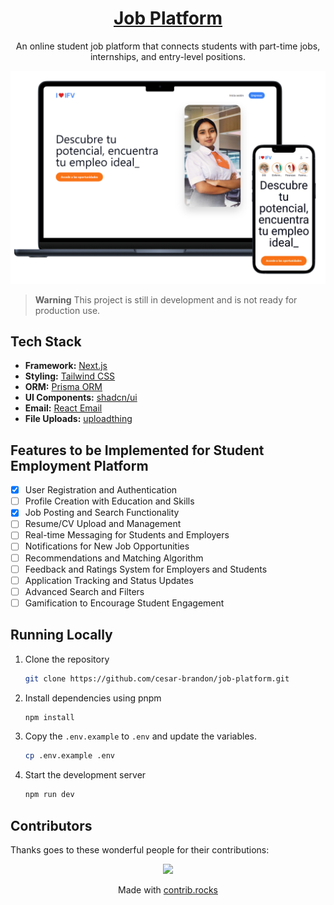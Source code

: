 <h1 align="center"><a href="https://www.ifvempleos.com/">Job Platform</a></h1>

<p align="center">An online student job platform that connects students with part-time jobs, internships, and entry-level positions.</p>

[![Job Platform](./src/app/opengraph-image.png)](https://www.ifvempleos.com/)

> **Warning**
> This project is still in development and is not ready for production use.

## Tech Stack

- **Framework:** [Next.js](https://nextjs.org)
- **Styling:** [Tailwind CSS](https://tailwindcss.com)
- **ORM:** [Prisma ORM](https://www.prisma.io/)
- **UI Components:** [shadcn/ui](https://ui.shadcn.com)
- **Email:** [React Email](https://react.email)
- **File Uploads:** [uploadthing](https://uploadthing.com)

## Features to be Implemented for Student Employment Platform

- [x] User Registration and Authentication
- [ ] Profile Creation with Education and Skills
- [x] Job Posting and Search Functionality
- [ ] Resume/CV Upload and Management
- [ ] Real-time Messaging for Students and Employers
- [ ] Notifications for New Job Opportunities
- [ ] Recommendations and Matching Algorithm
- [ ] Feedback and Ratings System for Employers and Students
- [ ] Application Tracking and Status Updates
- [ ] Advanced Search and Filters
- [ ] Gamification to Encourage Student Engagement

## Running Locally

1. Clone the repository

   ```bash
   git clone https://github.com/cesar-brandon/job-platform.git
   ```

2. Install dependencies using pnpm

   ```bash
   npm install
   ```

3. Copy the `.env.example` to `.env` and update the variables.

   ```bash
   cp .env.example .env
   ```

4. Start the development server

   ```bash
   npm run dev
   ```

## Contributors

Thanks goes to these wonderful people for their contributions:

<p align="center">
 <a href="https://github.com/cesar-brandon/job-platform/graphs/contributors">
   <img src="https://contrib.rocks/image?repo=cesar-brandon/job-platform" />
 </a>
</p>

<p align="center">
 Made with <a rel="noopener noreferrer" target="_blank" href="https://contrib.rocks">contrib.rocks</a>
</p>

